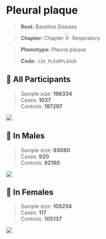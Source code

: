 # Pleural plaque

> **Root:** Baseline Disease  

> **Chapter:** Chapter X- Respiratory  

> **Phenotype:** Pleural plaque  

> **Code:** `J10_PLEURPLAGUE`

## 🧪 All Participants  
> Sample size: **198334**  
> Cases: **1037**  
> Controls: **197297**
<img src="/Disease/Figures/ALL/Incidence/J10_PLEURPLAGUE.png"/>
<CsvTable src="/public/Disease/Data/ALL/Incidence/COX_J10_PLEURPLAGUE.csv" label="🔍 View full results" />

## 👨 In Males  
> Sample size: **93080**  
> Cases: **920**  
> Controls: **92160**
<img src="/Disease/Figures/Male/Incidence/J10_PLEURPLAGUE.png"/>
<CsvTable src="/public/Disease/Data/Male/Incidence/COX_J10_PLEURPLAGUE.csv" label="🔍 View full results" />

## 👩 In Females  
> Sample size: **105254**  
> Cases: **117**  
> Controls: **105137**
<img src="/Disease/Figures/Female/Incidence/J10_PLEURPLAGUE.png"/>
<CsvTable src="/public/Disease/Data/Female/Incidence/COX_J10_PLEURPLAGUE.csv" label="🔍 View full results" />
